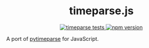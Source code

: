 <h1 align="center">timeparse.js</h1>

<p align="center">
  <a href="https://github.com/beerpiss/timeparse/actions/workflows/test.yaml">
    <img src="https://github.com/beerpiss/timeparse/actions/workflows/test.yaml/badge.svg" alt="timeparse tests">
  </a>
  <a href="https://www.npmjs.com/package/@beerpsi/timeparse">
    <img src="https://img.shields.io/npm/v/@beerpsi/timeparse" alt="npm version">
  </a>
</p>


A port of [pytimeparse](https://github.com/wroberts/pytimeparse) for JavaScript.
